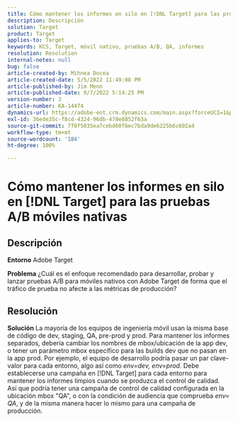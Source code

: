 ```yaml
---
title: Cómo mantener los informes en silo en [!DNL Target] para las pruebas A/B móviles nativas
description: Descripción
solution: Target
product: Target
applies-to: Target
keywords: KCS, Target, móvil nativo, pruebas A/B, QA, informes
resolution: Resolution
internal-notes: null
bug: false
article-created-by: Mihnea Docea
article-created-date: 5/5/2022 11:49:08 PM
article-published-by: Jim Menn
article-published-date: 9/7/2022 5:14:25 PM
version-number: 3
article-number: KA-14474
dynamics-url: https://adobe-ent.crm.dynamics.com/main.aspx?forceUCI=1&pagetype=entityrecord&etn=knowledgearticle&id=5a7119f3-cdcc-ec11-a7b5-6045bd00dbbc
exl-id: 36ede35c-f8cd-4324-96db-478e8852f63a
source-git-commit: 7f0f5035ea7cebd60f6ec7bda9de6225b6c602a4
workflow-type: tm+mt
source-wordcount: '184'
ht-degree: 100%

---
```


# Cómo mantener los informes en silo en [!DNL Target] para las pruebas A/B móviles nativas

## Descripción


<b>Entorno</b>
Adobe Target

<b>Problema</b>
¿Cuál es el enfoque recomendado para desarrollar, probar y lanzar pruebas A/B para móviles nativos con Adobe Target de forma que el tráfico de prueba no afecte a las métricas de producción?


## Resolución


<b>Solución</b>
La mayoría de los equipos de ingeniería móvil usan la misma base de código de dev, staging, QA, pre-prod y prod.
Para mantener los informes separados, debería cambiar los nombres de mbox/ubicación de la app dev, o tener un parámetro mbox específico para las builds dev que no pasan en la app prod.
Por ejemplo, el equipo de desarrollo podría pasar un par clave-valor para cada entorno, algo así como *env=dev, env=prod*.
Debe establecerse una campaña en [!DNL Target] para cada entorno para mantener los informes limpios cuando se produzca el control de calidad.
Así que podría tener una campaña de control de calidad configurada en la ubicación mbox &quot;QA&quot;, o con la condición de audiencia que comprueba *env= QA*, y de la misma manera hacer lo mismo para una campaña de producción.

